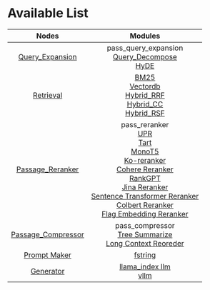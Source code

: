 # Available List

|                              Nodes                               |                                                                                                                                                                                                                                                                                    Modules                                                                                                                                                                                                                                                                                     |
|:----------------------------------------------------------------:|:------------------------------------------------------------------------------------------------------------------------------------------------------------------------------------------------------------------------------------------------------------------------------------------------------------------------------------------------------------------------------------------------------------------------------------------------------------------------------------------------------------------------------------------------------------------------------:|
|     [Query_Expansion](./query_expansion/query_expansion.md)      |                                                                                                                                                                                                                             pass_query_expansion<br/>[Query_Decompose](./query_expansion/query_decompose.md)<br/>[HyDE](./query_expansion/hyde.md)                                                                                                                                                                                                                             |
|              [Retrieval](./retrieval/retrieval.md)               |                                                                                                                                                                                     [BM25](./retrieval/bm25.md)<br/>[Vectordb](./retrieval/vectordb.md)<br/>[Hybrid_RRF](./retrieval/hybrid_rrf.md)<br/>[Hybrid_CC](./retrieval/hybrid_cc.md)<br/>[Hybrid_RSF](./retrieval/hybrid_rsf.md)                                                                                                                                                                                      |
|    [Passage_Reranker](./passage_reranker/passage_reranker.md)    | pass_reranker<br/>[UPR](./passage_reranker/upr.md)<br/>[Tart](./passage_reranker/tart.md)<br/>[MonoT5](./passage_reranker/monot5.md)<br/>[Ko-reranker](./passage_reranker/koreranker.md)<br/>[Cohere Reranker](./passage_reranker/cohere.md)<br/>[RankGPT](./passage_reranker/rankgpt.md)<br/>[Jina Reranker](./passage_reranker/jina_reranker.md)<br/>[Sentence Transformer Reranker](./passage_reranker/sentence_transformer_reranker.md)<br/>[Colbert Reranker](./passage_reranker/colbert.md)<br/>[Flag Embedding Reranker](./passage_reranker/flag_embedding_reranker.md) |
| [Passage_Compressor](./passage_compressor/passage_compressor.md) |                                                                                                                                                                                                             pass_compressor<br/>[Tree Summarize](./passage_compressor/tree_summarize.md)<br/>[Long Context Reoreder](./passage_compressor/long_context_reorder.md)                                                                                                                                                                                                             |
|          [Prompt Maker](./prompt_maker/prompt_maker.md)          |                                                                                                                                                                                                                                                                      [fstring](./prompt_maker/fstring.md)                                                                                                                                                                                                                                                                      |
|              [Generator](./generator/generator.md)               |                                                                                                                                                                                                                                               [llama_index llm](./generator/llama_index_llm.md)<br/>[vllm](./generator/vllm.md)                                                                                                                                                                                                                                                |

